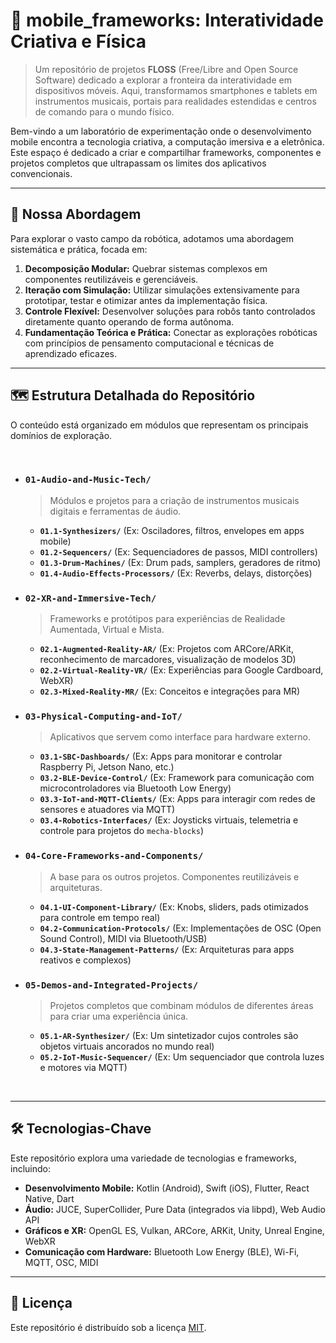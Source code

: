 # 🎹 mobile_frameworks: Interatividade Criativa e Física

> Um repositório de projetos **FLOSS** (Free/Libre and Open Source Software) dedicado a explorar a fronteira da interatividade em dispositivos móveis. Aqui, transformamos smartphones e tablets em instrumentos musicais, portais para realidades estendidas e centros de comando para o mundo físico.

Bem-vindo a um laboratório de experimentação onde o desenvolvimento mobile encontra a tecnologia criativa, a computação imersiva e a eletrônica. Este espaço é dedicado a criar e compartilhar frameworks, componentes e projetos completos que ultrapassam os limites dos aplicativos convencionais.

---

## 🧭 Nossa Abordagem

Para explorar o vasto campo da robótica, adotamos uma abordagem sistemática e prática, focada em:

1.  **Decomposição Modular:** Quebrar sistemas complexos em componentes reutilizáveis e gerenciáveis.
2.  **Iteração com Simulação:** Utilizar simulações extensivamente para prototipar, testar e otimizar antes da implementação física.
3.  **Controle Flexível:** Desenvolver soluções para robôs tanto controlados diretamente quanto operando de forma autônoma.
4.  **Fundamentação Teórica e Prática:** Conectar as explorações robóticas com princípios de pensamento computacional e técnicas de aprendizado eficazes.

---

## 🗺️ Estrutura Detalhada do Repositório

O conteúdo está organizado em módulos que representam os principais domínios de exploração.

<br>

* ### `01-Audio-and-Music-Tech/`
    > Módulos e projetos para a criação de instrumentos musicais digitais e ferramentas de áudio.
    >
    * **`01.1-Synthesizers/`** (Ex: Osciladores, filtros, envelopes em apps mobile)
    * **`01.2-Sequencers/`** (Ex: Sequenciadores de passos, MIDI controllers)
    * **`01.3-Drum-Machines/`** (Ex: Drum pads, samplers, geradores de ritmo)
    * **`01.4-Audio-Effects-Processors/`** (Ex: Reverbs, delays, distorções)

* ### `02-XR-and-Immersive-Tech/`
    > Frameworks e protótipos para experiências de Realidade Aumentada, Virtual e Mista.
    >
    * **`02.1-Augmented-Reality-AR/`** (Ex: Projetos com ARCore/ARKit, reconhecimento de marcadores, visualização de modelos 3D)
    * **`02.2-Virtual-Reality-VR/`** (Ex: Experiências para Google Cardboard, WebXR)
    * **`02.3-Mixed-Reality-MR/`** (Ex: Conceitos e integrações para MR)

* ### `03-Physical-Computing-and-IoT/`
    > Aplicativos que servem como interface para hardware externo.
    >
    * **`03.1-SBC-Dashboards/`** (Ex: Apps para monitorar e controlar Raspberry Pi, Jetson Nano, etc.)
    * **`03.2-BLE-Device-Control/`** (Ex: Framework para comunicação com microcontroladores via Bluetooth Low Energy)
    * **`03.3-IoT-and-MQTT-Clients/`** (Ex: Apps para interagir com redes de sensores e atuadores via MQTT)
    * **`03.4-Robotics-Interfaces/`** (Ex: Joysticks virtuais, telemetria e controle para projetos do `mecha-blocks`)

* ### `04-Core-Frameworks-and-Components/`
    > A base para os outros projetos. Componentes reutilizáveis e arquiteturas.
    >
    * **`04.1-UI-Component-Library/`** (Ex: Knobs, sliders, pads otimizados para controle em tempo real)
    * **`04.2-Communication-Protocols/`** (Ex: Implementações de OSC (Open Sound Control), MIDI via Bluetooth/USB)
    * **`04.3-State-Management-Patterns/`** (Ex: Arquiteturas para apps reativos e complexos)

* ### `05-Demos-and-Integrated-Projects/`
    > Projetos completos que combinam módulos de diferentes áreas para criar uma experiência única.
    >
    * **`05.1-AR-Synthesizer/`** (Ex: Um sintetizador cujos controles são objetos virtuais ancorados no mundo real)
    * **`05.2-IoT-Music-Sequencer/`** (Ex: Um sequenciador que controla luzes e motores via MQTT)

<br>

---

## 🛠️ Tecnologias-Chave

Este repositório explora uma variedade de tecnologias e frameworks, incluindo:

* **Desenvolvimento Mobile:** Kotlin (Android), Swift (iOS), Flutter, React Native, Dart
* **Áudio:** JUCE, SuperCollider, Pure Data (integrados via libpd), Web Audio API
* **Gráficos e XR:** OpenGL ES, Vulkan, ARCore, ARKit, Unity, Unreal Engine, WebXR
* **Comunicação com Hardware:** Bluetooth Low Energy (BLE), Wi-Fi, MQTT, OSC, MIDI

---

## 📜 Licença

Este repositório é distribuído sob a licença [MIT](LICENSE).
